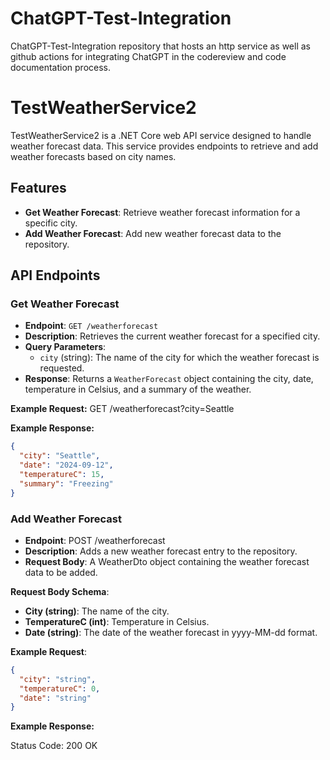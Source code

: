 # ChatGPT-Test-Integration
ChatGPT-Test-Integration repository that hosts an http service as well as github actions for integrating ChatGPT in the codereview and code documentation process.

# TestWeatherService2

TestWeatherService2 is a .NET Core web API service designed to handle weather forecast data. This service provides endpoints to retrieve and add weather forecasts based on city names.

## Features

- **Get Weather Forecast**: Retrieve weather forecast information for a specific city.
- **Add Weather Forecast**: Add new weather forecast data to the repository.

## API Endpoints

### Get Weather Forecast

- **Endpoint**: `GET /weatherforecast`
- **Description**: Retrieves the current weather forecast for a specified city.
- **Query Parameters**:
    - `city` (string): The name of the city for which the weather forecast is requested.
- **Response**: Returns a `WeatherForecast` object containing the city, date, temperature in Celsius, and a summary of the weather.

**Example Request:**
GET /weatherforecast?city=Seattle

**Example Response:**
```json
{
  "city": "Seattle",
  "date": "2024-09-12",
  "temperatureC": 15,
  "summary": "Freezing"
}
```

### Add Weather Forecast
- **Endpoint**: POST /weatherforecast
- **Description**: Adds a new weather forecast entry to the repository.
- **Request Body**: A WeatherDto object containing the weather forecast data to be added.

**Request Body Schema**:
- **City (string)**: The name of the city.
- **TemperatureC (int)**: Temperature in Celsius.
- **Date (string)**: The date of the weather forecast in yyyy-MM-dd format.

**Example Request**:

```json
{
  "city": "string",
  "temperatureC": 0,
  "date": "string"
}
```

**Example Response:**

Status Code: 200 OK